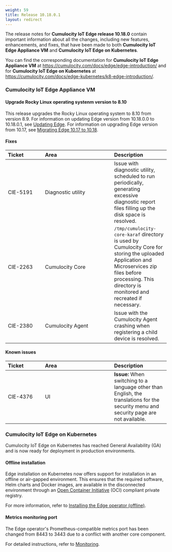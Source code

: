 ```yaml
---
weight: 59
title: Release 10.18.0.1
layout: redirect
---
```


The release notes for **Cumulocity IoT Edge release 10.18.0** contain important information about all the changes, including new features, enhancements, and fixes, that have been made to both **Cumulocity IoT Edge Appliance VM** and **Cumulocity IoT Edge on Kubernetes**. 

You can find the corresponding documentation for **Cumulocity IoT Edge Appliance VM** at https://cumulocity.com/docs/edge/edge-introduction/ and for **Cumulocity IoT Edge on Kubernetes** at https://cumulocity.com/docs/edge-kubernetes/k8-edge-introduction/.


### Cumulocity IoT Edge Appliance VM

#### Upgrade Rocky Linux operating systenm version to 8.10

This release upgrades the Rocky Linux operating system to 8.10 from version 8.9. For information on updating Edge version from 10.18.0.0 to 10.18.0.1, see [Updating Edge](https://cumulocity.com/docs/edge/edge-update/). For information on upgrading Edge version from 10.17, see [Migrating Edge 10.17 to 10.18](https://cumulocity.com/guides/10.18.0/edge/update/#migration-1017-to-1018).

#### Fixes

|<div style="width:100px">Ticket</div>|<div style="width:200px">Area</div>|Description
|:---|:---|:---
|CIE-5191|Diagnostic utility|Issue with diagnostic utility, scheduled to run periodically, generating excessive diagnostic report files filling up the disk space is resolved.
|CIE-2263|Cumulocity Core|`/tmp/cumulocity-core-karaf` directory is used by Cumulocity Core for storing the uploaded Application and Microservices zip files before processing. This directory is monitored and recreated if necessary.
|CIE-2380|Cumulocity Agent|Issue with the Cumulocity Agent crashing when registering a child device is resolved.

#### Known issues
|<div style="width:100px">Ticket</div>|<div style="width:200px">Area</div>|Description
|:---|:---|:---
|CIE-4376|UI|**Issue:** When switching to a language other than English, the translations for the security menu and security page are not available.

### Cumulocity IoT Edge on Kubernetes
Cumulocity IoT Edge on Kubernetes has reached General Availability (GA) and is now ready for deployment in production environments.

#### Offline installation

Edge installation on Kubernetes now offers support for installation in an offline or air-gapped environment. This ensures that the required software, Helm charts and Docker images, are available in the disconnected environment through an [Open Container Initiative](https://opencontainers.org/) (OCI) compliant private registry.

For more information, refer to [Installing the Edge operator (offline)](https://cumulocity.com/docs/edge-kubernetes/installing-edge-on-k8/#install-operator-offline).

#### Metrics monitoring port

The Edge operator's Prometheus-compatible metrics port has been changed from 8443 to 3443 due to a conflict with another core component.

For detailed instructions, refer to [Monitoring](https://cumulocity.com/guides/10.18.0/edge-k8s/edge-operations/#monitoring).
